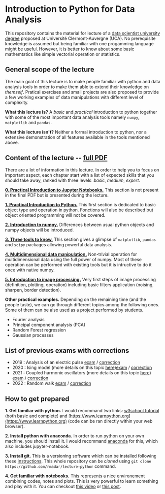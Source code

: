 # Introduction to Python for Data Analysis

This repository contains the material for lecture of a [data scientist university degree](https://www.uca.fr/formation/nos-formations/catalogue-des-formations/du-data-scientist-23438.kjsp) proposed at Université Clermont-Auvergne (UCA). No prerequisite knowledge is assumed but being familiar with one progamming language might be useful. However, it is better to know about some basic mathemtatics like simple vectorial operation or statistics.


## General scope of the lecture

The main goal of this lecture is to make people familiar with python and data analysis tools in order to make them able to extend their knowledge on *themself*. Pratical exercises and small projects are also proposed to provide a few working examples of data manipulations with different level of complexity.

**What this lecture is?** A *basic* and *practical* introduction to python together with some of the most important data analysis tools namely `numpy`, `matplotlib` and `pandas`.

**What this lecture isn't?** Neither a formal introduction to python, nor a extensive demonstration of all features available in the tools mentioned above.


## Content of the lecture -- [full PDF](https://github.com/rmadar/lecture-python/raw/master/documentation/PythonIntroductionDU.pdf)

There are a lot of information in this lecture. In order to help you to focus on important aspect, each chapter start with a list of expected skills that you should take away, ranked with three levels: *basic*, *medium*, *expert*.

**[0. Practical Introduction to Jupyter Notebooks.](https://nbviewer.jupyter.org/github/rmadar/lecture-python/blob/master/lectures/0-IntroductionNotebook.ipynb)** This section is not present in the final PDF but is presented during the lecture.

**[1. Practical Introduction to Python.](https://nbviewer.jupyter.org/github/rmadar/lecture-python/blob/master/lectures/1-PythonIntroduction.ipynb)** This first section is dedicated to basic object type and operation in python. Fonctions will also be described but object oriented programming will not be covered.

**[2. Introduction to numpy.](https://nbviewer.jupyter.org/github/rmadar/lecture-python/blob/master/lectures/2-NumpyIntroduction.ipynb)** Differences between usual python objects and numpy objects will be introduced.

**[3. Three tools to know.](https://nbviewer.jupyter.org/github/rmadar/lecture-python/blob/master/lectures/3-ToolsToKnow.ipynb)** This section gives a glimpse of `matplotlib`, `pandas` and `scipy` packages allowing powerful data analysis.

**[4. Multidimensional data manipulation.](https://nbviewer.jupyter.org/github/rmadar/lecture-python/blob/master/lectures/4-HighDimensionalData.ipynb)** Non-trivial operation for multidimensional data using the full power of numpy. Most of these operation can be performed with existing tools but it is intructive to do it once with native numpy.

**[5. Introduction to image processing.](https://nbviewer.jupyter.org/github/rmadar/lecture-python/blob/master/lectures/5-ImageProcessing.ipynb)** Very first steps of image processing (definition, plotting, operation) including basic filters application (noising, sharpen, border detection).


**Other practical examples.** Depending on the remaining time (and the people taste), we can go through different topics among the following ones. Some of them can be also used as a project performed by students.
   + Fourier analysis
   + Principal component analysis (PCA)
   + Random Forest regression
   + Gaussian processes


## List of previous exams with corrections

 + 2019 : Analysis of an electric pulse [exam](exam/2019/Examen.ipynb) / [correction](exam/2019/Examen-corrections.ipynb)
 + 2020 : Ising model (more details on this topic [here](https://github.com/rmadar/isingmodel2d))[exam](exam/2020/Exam.ipynb) / [correction](exam/2020/ExamCorrection.ipynb)
 + 2021 : Coupled harmonic oscillators (more details on this topic [here](https://github.com/rmadar/vibrating-string)) [exam](exam/2021/exam.ipynb) / [correction](exam/2021/examCorrection.ipynb)
 + 2022 : Random walk [exam](exam/2022/exam.ipynb) / [correction](exam/2022/examCorrection.ipynb)
 

## How to get prepared

**1. Get familiar with python.** I would recommand two links: [w3school tutorial](https://www.w3schools.com/python/) (both basic and complete) and [https://www.learnpython.org](https://www.learnpython.org) (code can be ran directly within your web browser).

**2. Install python with anaconda.** In order to run python on your own machine, you should install it. I would recommand [anaconda](https://www.anaconda.com/) for this, which also includes jupyter-notebook.

**3. Install git.** This is a versioning software which can be installed following these [instructions](https://git-scm.com/book/en/v2/Getting-Started-Installing-Git). This whole repository can be *cloned* using `git clone https://github.com/rmadar/lecture-python` command.

**4. Get familiar with notebooks.** This represents a nice environement combining codes, notes and plots. This is very powerful to learn something and play with it. You can checkout [this video](https://www.youtube.com/watch?v=CwFq3YDU6_Y) or [this post](https://realpython.com/jupyter-notebook-introduction/).
